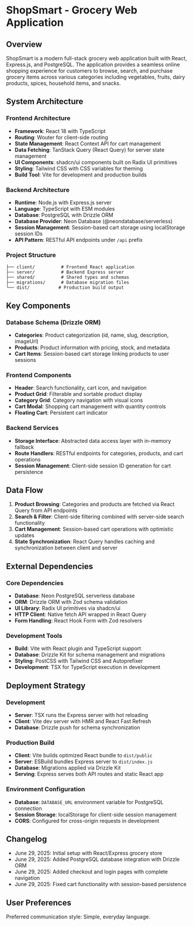 # ShopSmart - Grocery Web Application

## Overview

ShopSmart is a modern full-stack grocery web application built with React, Express.js, and PostgreSQL. The application provides a seamless online shopping experience for customers to browse, search, and purchase grocery items across various categories including vegetables, fruits, dairy products, spices, household items, and snacks.

## System Architecture

### Frontend Architecture
- **Framework**: React 18 with TypeScript
- **Routing**: Wouter for client-side routing
- **State Management**: React Context API for cart management
- **Data Fetching**: TanStack Query (React Query) for server state management
- **UI Components**: shadcn/ui components built on Radix UI primitives
- **Styling**: Tailwind CSS with CSS variables for theming
- **Build Tool**: Vite for development and production builds

### Backend Architecture
- **Runtime**: Node.js with Express.js server
- **Language**: TypeScript with ESM modules
- **Database**: PostgreSQL with Drizzle ORM
- **Database Provider**: Neon Database (@neondatabase/serverless)
- **Session Management**: Session-based cart storage using localStorage session IDs
- **API Pattern**: RESTful API endpoints under `/api` prefix

### Project Structure
```
├── client/          # Frontend React application
├── server/          # Backend Express server
├── shared/          # Shared types and schemas
├── migrations/      # Database migration files
└── dist/           # Production build output
```

## Key Components

### Database Schema (Drizzle ORM)
- **Categories**: Product categorization (id, name, slug, description, imageUrl)
- **Products**: Product information with pricing, stock, and metadata
- **Cart Items**: Session-based cart storage linking products to user sessions

### Frontend Components
- **Header**: Search functionality, cart icon, and navigation
- **Product Grid**: Filterable and sortable product display
- **Category Grid**: Category navigation with visual icons
- **Cart Modal**: Shopping cart management with quantity controls
- **Floating Cart**: Persistent cart indicator

### Backend Services
- **Storage Interface**: Abstracted data access layer with in-memory fallback
- **Route Handlers**: RESTful endpoints for categories, products, and cart operations
- **Session Management**: Client-side session ID generation for cart persistence

## Data Flow

1. **Product Browsing**: Categories and products are fetched via React Query from API endpoints
2. **Search & Filter**: Client-side filtering combined with server-side search functionality
3. **Cart Management**: Session-based cart operations with optimistic updates
4. **State Synchronization**: React Query handles caching and synchronization between client and server

## External Dependencies

### Core Dependencies
- **Database**: Neon PostgreSQL serverless database
- **ORM**: Drizzle ORM with Zod schema validation
- **UI Library**: Radix UI primitives via shadcn/ui
- **HTTP Client**: Native fetch API wrapped in React Query
- **Form Handling**: React Hook Form with Zod resolvers

### Development Tools
- **Build**: Vite with React plugin and TypeScript support
- **Database**: Drizzle Kit for schema management and migrations
- **Styling**: PostCSS with Tailwind CSS and Autoprefixer
- **Development**: TSX for TypeScript execution in development

## Deployment Strategy

### Development
- **Server**: TSX runs the Express server with hot reloading
- **Client**: Vite dev server with HMR and React Fast Refresh
- **Database**: Drizzle push for schema synchronization

### Production Build
- **Client**: Vite builds optimized React bundle to `dist/public`
- **Server**: ESBuild bundles Express server to `dist/index.js`
- **Database**: Migrations applied via Drizzle Kit
- **Serving**: Express serves both API routes and static React app

### Environment Configuration
- **Database**: `DATABASE_URL` environment variable for PostgreSQL connection
- **Session Storage**: localStorage for client-side session management
- **CORS**: Configured for cross-origin requests in development

## Changelog
- June 29, 2025: Initial setup with React/Express grocery store
- June 29, 2025: Added PostgreSQL database integration with Drizzle ORM
- June 29, 2025: Added checkout and login pages with complete navigation
- June 29, 2025: Fixed cart functionality with session-based persistence

## User Preferences

Preferred communication style: Simple, everyday language.